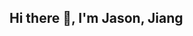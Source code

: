 ## Hi there 👋, I'm Jason, Jiang

<!--
**Ultramancc/Ultramancc** is a ✨ _special_ ✨ repository because its `README.md` (this file) appears on your GitHub profile.

Here are some ideas to get you started:

- 🔭 I’m currently working on The University of Hong Kong
- 🌱 I’m currently learning Everything I like
- 💬 Ask me about antimicrobial resistance, microbial genomics, and One Health
- 📫 How to reach me: jason17@connect.hku.hk
- 😄 ORCID: ![] (https://orcid.org/my-orcid?orcid=0009-0002-9505-138X)


![Jason's GitHub stats](https://github-readme-stats.vercel.app/api?username=anuraghazra&hide=contribs,prs)
